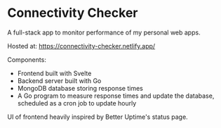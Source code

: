 # Connectivity Checker

A full-stack app to monitor performance of my personal web apps.

Hosted at: https://connectivity-checker.netlify.app/

Components:

- Frontend built with Svelte
- Backend server built with Go
- MongoDB database storing response times
- A Go program to measure response times and update the database, scheduled as a cron job to update hourly

UI of frontend heavily inspired by Better Uptime's status page.
